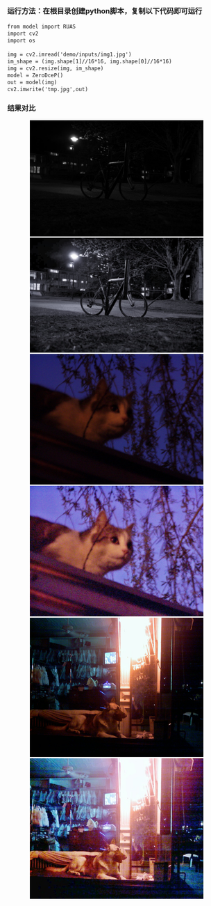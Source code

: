 ### 运行方法：在根目录创建python脚本，复制以下代码即可运行
```angular2html
from model import RUAS
import cv2
import os

img = cv2.imread('demo/inputs/img1.jpg')
im_shape = (img.shape[1]//16*16, img.shape[0]//16*16)
img = cv2.resize(img, im_shape)
model = ZeroDceP()
out = model(img)
cv2.imwrite('tmp.jpg',out)
```

### 结果对比
 <div class="half" style="text-align: center;">
   <img src="../../demo/inputs/bicycle.jpg" width="400"/> <img src="../../demo/outputs/ZeroDceP/bicycle.jpg" width="400"/>
</div>
 <div class="half" style="text-align: center;">
   <img src="../../demo/inputs/cat.jpg" width="400"/> <img src="../../demo/outputs/ZeroDceP/cat.jpg" width="400"/>
</div>
 <div class="half" style="text-align: center;">
   <img src="../../demo/inputs/dog.jpg" width="400"/> <img src="../../demo/outputs/ZeroDceP/dog.jpg" width="400"/>
</div>






